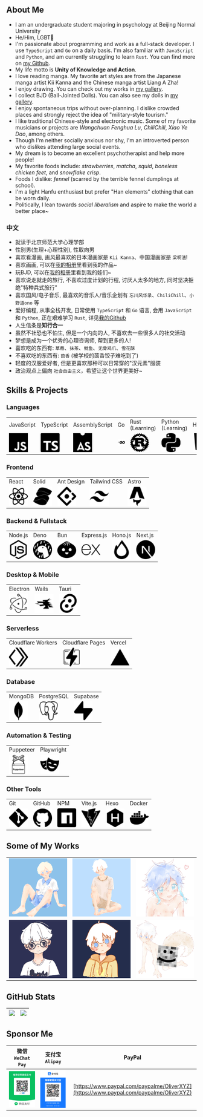 ## About Me

- I am an undergraduate student majoring in psychology at Beijing Normal University
- He/Him, LGBT🌈
- I'm passionate about programming and work as a full-stack developer. I use `TypeScript` and `Go` on a daily basis. I'm also familiar with `JavaScript` and `Python`, and am currently struggling to learn `Rust`. You can find more on [my Github](https://github.com/LeafYeeXYZ).
- My life motto is **Unity of Knowledge and Action**.
- I love reading manga. My favorite art styles are from the Japanese manga artist Kii Kanna and the Chinese manga artist Liang A Zha!
- I enjoy drawing. You can check out my works in [my gallery](https://blog.leafyee.xyz/masonry).
- I collect BJD (Ball-Jointed Dolls). You can also see my dolls in [my gallery](https://blog.leafyee.xyz/masonry).
- I enjoy spontaneous trips without over-planning. I dislike crowded places and strongly reject the idea of "military-style tourism."
- I like traditional Chinese-style and electronic music. Some of my favorite musicians or projects are *Wangchuan Fenghua Lu*, *ChiliChill*, *Xiao Ye Dao*, among others.
- Though I'm neither socially anxious nor shy, I'm an introverted person who dislikes attending large social events.
- My dream is to become an excellent psychotherapist and help more people!
- My favorite foods include: *strawberries*, *matcha*, *squid*, *boneless chicken feet*, and *snowflake crisp*.
- Foods I dislike: *fennel* (scarred by the terrible fennel dumplings at school).
- I'm a light Hanfu enthusiast but prefer "Han elements" clothing that can be worn daily.
- Politically, I lean towards *social liberalism* and aspire to make the world a better place~

### 中文

- 就读于北京师范大学心理学部
- 性别男(生理+心理性别), 性取向男
- 喜欢看漫画, 画风最喜欢的日本漫画家是 `Kii Kanna`、中国漫画家是 `梁啊渣`!
- 喜欢画画, 可以在[我的相册](https://blog.leafyee.xyz/masonry)里看到我的作品~
- 玩BJD, 可以在[我的相册](https://blog.leafyee.xyz/masonry)里看到我的娃们~
- 喜欢说走就走的旅行, 不喜欢过度计划的行程, 讨厌人太多的地方, 同时坚决拒绝"特种兵式旅行"
- 喜欢国风/电子音乐, 最喜欢的音乐人/音乐企划有 `忘川风华录`、`ChiliChill`、`小野道ono` 等
- 爱好编程, 从事全栈开发, 日常使用 `TypeScript` 和 `Go` 语言, 会用 `JavaScript` 和 `Python`, 正在艰难学习 `Rust`, 详见[我的Github](https://github.com/LeafYeeXYZ)
- 人生信条是**知行合一**
- 虽然不社恐也不怕生, 但是一个内向的人, 不喜欢去一些很多人的社交活动
- 梦想是成为一个优秀的心理咨询师, 帮到更多的人!
- 喜欢吃的东西有: `草莓`、`抹茶`、`鱿鱼`、`无骨鸡爪`、`雪花酥`
- 不喜欢吃的东西有: `茴香` (被学校的茴香饺子难吃到了)
- 轻度的汉服爱好者, 但是更喜欢那种可以日常穿的"汉元素"服装
- 政治观点上偏向 `社会自由主义`，希望让这个世界更美好~

## Skills & Projects

### Languages
<table>
  <tr>
    <td>JavaScript</td>
    <td>TypeScript</td>
    <td>AssemblyScript</td>
    <td>Go</td>
    <td>Rust<br>(Learning)</td>
    <td>Python<br>(Learning)</td>
    <td>HTML5</td>
    <td>CSS3</td>
    <td>Markdown</td>
  </tr>
  <tr>
    <td><img src="icons/javascript.svg" width="50px"></td>
    <td><img src="icons/typescript.svg" width="50px"></td>
    <td><img src="icons/assemblyscript.svg" width="50px"></td>
    <td><img src="icons/go.svg" width="50px"></td>
    <td><img src="icons/rust.svg" width="50px"></td>
    <td><img src="icons/python.svg" width="50px"></td>
    <td><img src="icons/html5.svg" width="50px"></td>
    <td><img src="icons/css3.svg" width="50px"></td>
    <td><img src="icons/markdown.svg" width="50px"></td>
  </tr>
</table>

### Frontend
<table>
  <tr>
    <td>React</td>
    <td>Solid</td>
    <td>Ant Design</td>
    <td>Tailwind CSS</td>
    <td>Astro</td>
  </tr>
  <tr>
    <td><img src="icons/react.svg" width="50px"></td>
    <td><img src="icons/solid.svg" width="50px"></td>
    <td><img src="icons/antdesign.svg" width="50px"></td>
    <td><img src="icons/tailwindcss.svg" width="50px"></td>
    <td><img src="icons/astro.svg" width="50px"></td>
  </tr>
</table>

### Backend & Fullstack
<table>
  <tr>
    <td>Node.js</td>
    <td>Deno</td>
    <td>Bun</td>
    <td>Express.js</td>
    <td>Hono.js</td>
    <td>Next.js</td>
  </tr>
  <tr>
    <td><img src="icons/nodedotjs.svg" width="50px"></td>
    <td><img src="icons/deno.svg" width="50px"></td>
    <td><img src="icons/bun.svg" width="50px"></td>
    <td><img src="icons/express.svg" width="50px"></td>
    <td><img src="icons/hono.svg" width="50px"></td>
    <td><img src="icons/nextdotjs.svg" width="50px"></td>
  </tr>
</table>

### Desktop & Mobile
<table>
  <tr>
    <td>Electron</td>
    <td>Wails</td>
    <td>Tauri</td>
  </tr>
  <tr>
    <td><img src="icons/electron.svg" width="50px"></td>
    <td><img src="icons/wails.svg" width="50px"></td>
    <td><img src="icons/tauri.svg" width="50px"></td>
  </tr>
</table>

### Serverless
<table>
  <tr>
    <td>Cloudflare Workers</td>
    <td>Cloudflare Pages</td>
    <td>Vercel</td>
  </tr>
  <tr>
    <td><img src="icons/cloudflareworkers.svg" width="50px"></td>
    <td><img src="icons/cloudflarepages.svg" width="50px"></td>
    <td><img src="icons/vercel.svg" width="50px"></td>
  </tr>
</table> 

### Database
<table>
  <tr>
    <td>MongoDB</td>
    <td>PostgreSQL</td>
    <td>Supabase</td>
  </tr>
  <tr>
    <td><img src="icons/mongodb.svg" width="50px"></td>
    <td><img src="icons/postgresql.svg" width="50px"></td>
    <td><img src="icons/supabase.svg" width="50px"></td>
  </tr>
</table>

### Automation & Testing
<table>
  <tr>
    <td>Puppeteer</td>
    <td>Playwright</td>
  </tr>
  <tr>
    <td><img src="icons/puppeteer.svg" width="50px"></td>
    <td><img src="icons/playwright.svg" width="50px"></td>
  </tr>
</table>

### Other Tools
<table>
  <tr>
    <td>Git</td>
    <td>GitHub</td>
    <td>NPM</td>
    <td>Vite.js</td>
    <td>Hexo</td>
    <td>Docker</td>
  </tr>
  <tr>
    <td><img src="icons/git.svg" width="50px"></td>
    <td><img src="icons/github.svg" width="50px"></td>
    <td><img src="icons/npm.svg" width="50px"></td>
    <td><img src="icons/vite.svg" width="50px"></td>
    <td><img src="icons/hexo.svg" width="50px"></td>
    <td><img src="icons/docker.svg" width="50px"></td>
  </tr>
</table>

## Some of My Works

<table>
  <tr>
    <td><img src="photos/5.png" width="200px"></td>
    <td><img src="photos/3.jpg" width="200px"></td>
    <td><img src="photos/4.jpg" width="200px"></td>
  </tr>
  <tr>
    <td><img src="photos/2.png" width="200px"></td>
    <td><img src="photos/1.png" width="200px"></td>
    <td><img src="photos/6.jpg" width="200px"></td>
  </tr>
</table>

## GitHub Stats

|![](https://github-readme-stats.vercel.app/api?username=LeafYeeXYZ&show_icons=true&rank_icon=github&show=reviews,prs_merged,prs_merged_percentage)|![](https://github-readme-stats.vercel.app/api/top-langs/?username=LeafYeeXYZ&size_weight=0.50&count_weight=0.50&langs_count=5)|
|:---:|:---:|

## Sponsor Me

|微信 `WeChat Pay`|支付宝 `Alipay`|PayPal|
|:---:|:---:|:---:|
|![](sponsor/wxp.jpg)|![](sponsor/alipay.jpeg)|[https://www.paypal.com/paypalme/OliverXYZ](https://www.paypal.com/paypalme/OliverXYZ)|
